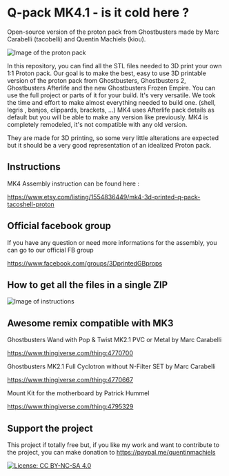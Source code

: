 # Q-pack MK4.1 - is it cold here ?

Open-source version of the proton pack from Ghostbusters made by Marc Carabelli (tacobelli) and Quentin Machiels (kiou).

![Image of the proton pack](https://github.com/mr-kiou/q-pack/blob/MK4/QPack_MK4.JPG)

In this repository, you can find all the STL files needed to 3D print your own 1:1 Proton pack.
Our goal is to make the best, easy to use 3D printable version of the proton pack from Ghostbusters, Ghostbusters 2, Ghostbusters Afterlife and the new Ghostbusters Frozen Empire.
You can use the full project or parts of it for your build. It's very versatile. 
We took the time and effort to make almost everything needed to build one. (shell, legris , banjos, clippards, brackets, ...)
MK4 uses Afterlife pack details as default but you will be able to make any version like previously.
MK4 is completely remodeled, it's not compatible with any old version. 


They are made for 3D printing, so some very little alterations are expected but it should be a very good representation of an idealized Proton pack.



## Instructions
MK4 Assembly instruction can be found here :

https://www.etsy.com/listing/1554836449/mk4-3d-printed-q-pack-tacoshell-proton


## Official facebook group
If you have any question or need more informations for the assembly, you can go to our official FB group

https://www.facebook.com/groups/3DprintedGBprops


## How to get all the files in a single ZIP
![Image of instructions](https://github.com/mr-kiou/q-pack/blob/MK4/how_to_download_all_the_files.jpg)
        
## Awesome remix compatible with MK3
Ghostbusters Wand with Pop & Twist MK2.1 PVC or Metal by Marc Carabelli

https://www.thingiverse.com/thing:4770700

Ghostbusters MK2.1 Full Cyclotron without N-Filter SET by Marc Carabelli

https://www.thingiverse.com/thing:4770667

Mount Kit for the motherboard by Patrick Hummel

https://www.thingiverse.com/thing:4795329

## Support the project

This project if totally free but, if you like my work and want to contribute to the project, you can make donation to
https://paypal.me/quentinmachiels
        
[![License: CC BY-NC-SA 4.0](https://licensebuttons.net/l/by-nc-sa/4.0/80x15.png)](https://creativecommons.org/licenses/by-nc-sa/4.0/)


